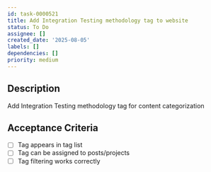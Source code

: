 ```yaml
---
id: task-0000521
title: Add Integration Testing methodology tag to website
status: To Do
assignee: []
created_date: '2025-08-05'
labels: []
dependencies: []
priority: medium
---
```


## Description

Add Integration Testing methodology tag for content categorization

## Acceptance Criteria

- [ ] Tag appears in tag list
- [ ] Tag can be assigned to posts/projects
- [ ] Tag filtering works correctly
